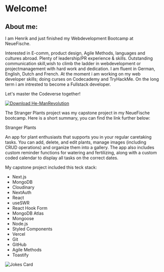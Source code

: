 # Welcome!

## About me:

I am Henrik and just finished my Webdevelopment Bootcamp at NeueFische.

Interested in E-comm, product design, Agile Methods, languages and cultures abroad. Plenty of leadership/PR experience & skills. Outstanding communication skill,wish to climb the ladder in webdevelopment or projectmanagement with hard work and dedication.
I am fluent in German, English, Dutch and French.
At the moment i am working on my web developer skills; doing curses on Codecademy and TryHackMe. On the long term i am intrested to become a Fullstack developer.

Let's master the Codeverse together!

[![Download He-ManRevolution](https://github.com/HenrikBischkopf/HenrikBischkopf/assets/158016538/7bca6bc9-944e-41ee-a6f4-71b91e782807)][1]

The Stranger Plants project was my capstone project in my NeueFische bootcamp. Here is a short summary, you can find the link further below:

Stranger Plants

An app for plant enthusiasts that supports you in your regular caretaking tasks. You can add, delete, and edit plants, manage images (including CRUD operations) and organize them into a gallery. The app also includes custom reminder functions for watering and fertilizing, along with a custom coded calendar to display all tasks on the correct dates.

My capstone project included this teck stack:

- Next.js
- MongoDB
- Cloudinary
- NextAuth
- React
- useSWR
- React Hook Form
- MongoDB Atlas
- Mongoose
- Node.js
- Styled Components
- Vercel
- Git
- GitHub
- Agile Methods
- Toastify

<!-- Markdown -->

![Jokes Card](https://readme-jokes.vercel.app/api)

<!-- Reference -->
[1]: https://www.netflix.com/watch/81588211?trackId=250334512

